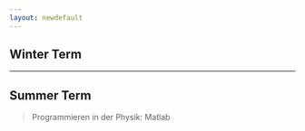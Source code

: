 ```yaml
---
layout: newdefault
---
```


## Winter Term

----

## Summer Term

> Programmieren in der Physik: Matlab
